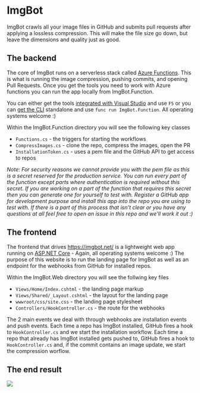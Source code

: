 # ImgBot

ImgBot crawls all your image files in GitHub and submits pull requests after applying a lossless compression.
This will make the file size go down, but leave the dimensions and quality just as good.

## The backend

The core of ImgBot runs on a serverless stack called [Azure Functions](https://azure.microsoft.com/en-us/services/functions/).
This is what is running the image compression, pushing commits, and opening Pull Requests.
Once you get the tools you need to work with Azure functions you can run the app locally from ImgBot.Function. 

You can either get the tools [integrated with Visual Studio](https://blogs.msdn.microsoft.com/webdev/2017/05/10/azure-function-tools-for-visual-studio-2017/) and use `F5` 
or you can [get the CLI](https://github.com/Azure/azure-functions-cli) standalone and use `func run ImgBot.Function`.
All operating systems welcome :)

Within the ImgBot.Function directory you will see the following key classes

 - `Functions.cs` - the triggers for starting the workflows
 - `CompressImages.cs` - clone the repo, compress the images, open the PR
 - `InstallationToken.cs` - uses a pem file and the GitHub API to get access to repos

*Note: For security reasons we cannot provide you with the pem file as this is a secret reserved for the production service. You can run every part of the function except parts where authentication is required without this secret. If you are working on a part of the function that requires this secret then you can generate one for yourself to test with. Register a GitHub app for development purpose and install this app into the repo you are using to test with. If there is a part of this process that isn't clear or you have any questions at all feel free to open an issue in this repo and we'll work it out :)*

## The frontend

The frontend that drives https://imgbot.net/ is a lightweight web app running on [ASP.NET Core](https://github.com/aspnet/Home) - Again, all operating systems welcome :)
The purpose of this website is to run the landing page for ImgBot as well as an endpoint for the webhooks from GitHub for installed repos.

Within the ImgBot.Web directory you will see the follwing key files

 - `Views/Home/Index.cshtml` - the landing page markup
 - `Views/Shared/_Layout.cshtml` - the layout for the landing page
 - `wwwroot/css/site.css` - the landing page stylesheet
 - `Controllers/HookController.cs` - the route for the webhooks
 
The 2 main events we deal with through webhooks are installation events and push events.
Each time a repo has ImgBot installed, GitHub fires a hook to `HookController.cs` and we start the installation workflow.
Each time a repo that already has ImgBot installed gets pushed to, GitHub fires a hook to `HookController.cs` and, if the commit contains an image update, we start the compression worflow.

## The end result

![](https://imgbot.net/images/screen.png)
